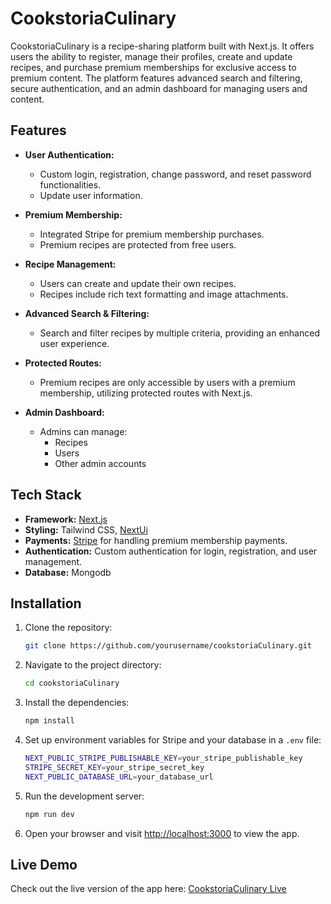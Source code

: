 # CookstoriaCulinary

CookstoriaCulinary is a recipe-sharing platform built with Next.js. It offers users the ability to register, manage their profiles, create and update recipes, and purchase premium memberships for exclusive access to premium content. The platform features advanced search and filtering, secure authentication, and an admin dashboard for managing users and content.

## Features

- **User Authentication:**
  - Custom login, registration, change password, and reset password functionalities.
  - Update user information.

- **Premium Membership:**
  - Integrated Stripe for premium membership purchases.
  - Premium recipes are protected from free users.

- **Recipe Management:**
  - Users can create and update their own recipes.
  - Recipes include rich text formatting and image attachments.

- **Advanced Search & Filtering:**
  - Search and filter recipes by multiple criteria, providing an enhanced user experience.

- **Protected Routes:**
  - Premium recipes are only accessible by users with a premium membership, utilizing protected routes with Next.js.

- **Admin Dashboard:**
  - Admins can manage:
    - Recipes
    - Users
    - Other admin accounts

## Tech Stack

- **Framework:** [Next.js](https://nextjs.org/)
- **Styling:** Tailwind CSS, [NextUi](https://nextui.org/)
- **Payments:** [Stripe](https://stripe.com/) for handling premium membership payments.
- **Authentication:** Custom authentication for login, registration, and user management.
- **Database:** Mongodb

## Installation

1. Clone the repository:
    ```bash
    git clone https://github.com/yourusername/cookstoriaCulinary.git
    ```

2. Navigate to the project directory:
    ```bash
    cd cookstoriaCulinary
    ```

3. Install the dependencies:
    ```bash
    npm install
    ```

4. Set up environment variables for Stripe and your database in a `.env` file:
    ```bash
    NEXT_PUBLIC_STRIPE_PUBLISHABLE_KEY=your_stripe_publishable_key
    STRIPE_SECRET_KEY=your_stripe_secret_key
    NEXT_PUBLIC_DATABASE_URL=your_database_url
    ```

5. Run the development server:
    ```bash
    npm run dev
    ```

6. Open your browser and visit [http://localhost:3000](http://localhost:3000) to view the app.

## Live Demo

Check out the live version of the app here: [CookstoriaCulinary Live](https://cook-storia-culinary-frontend.vercel.app/)